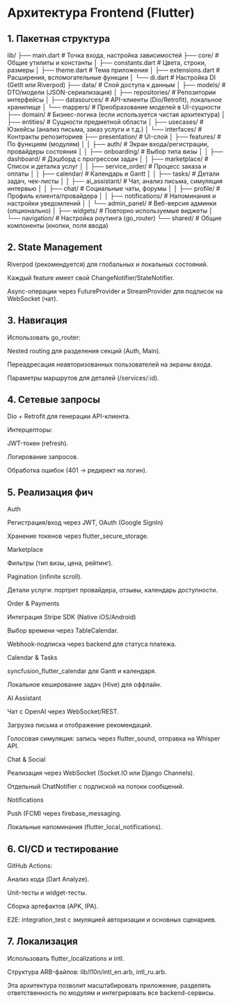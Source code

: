 # Архитектура Frontend (Flutter)

## 1. Пакетная структура

lib/
├── main.dart               # Точка входа, настройка зависимостей
├── core/                   # Общие утилиты и константы
│   ├── constants.dart      # Цвета, строки, размеры
│   ├── theme.dart          # Тема приложения
│   ├── extensions.dart     # Расширения, вспомогательные функции
│   └── di.dart             # Настройка DI (GetIt или Riverpod)
├── data/                   # Слой доступа к данным
│   ├── models/             # DTO/модели (JSON-сериализация)
│   ├── repositories/       # Репозитории интерфейсы
│   ├── datasources/        # API-клиенты (Dio/Retrofit), локальное хранилище
│   └── mappers/            # Преобразование моделей в UI-сущности
├── domain/                 # Бизнес-логика (если используется чистая архитектура)
│   ├── entities/           # Сущности предметной области
│   ├── usecases/           # Юзкейсы (анализ письма, заказ услуги и т.д.)
│   └── interfaces/         # Контракты репозиториев
├── presentation/           # UI-слой
│   ├── features/           # По функциям (модулям)
│   │   ├── auth/           # Экран входа/регистрации, провайдеры состояния
│   │   ├── onboarding/     # Выбор типа визы
│   │   ├── dashboard/      # Дэшборд с прогрессом задач
│   │   ├── marketplace/    # Список и деталка услуг
│   │   ├── service_order/  # Процесс заказа и оплаты
│   │   ├── calendar/       # Календарь и Gantt
│   │   ├── tasks/          # Детали задач, чек-листы
│   │   ├── ai_assistant/    # Чат, анализ письма, симуляция интервью
│   │   ├── chat/           # Социальные чаты, форумы
│   │   ├── profile/        # Профиль клиента/провайдера
│   │   ├── notifications/   # Напоминания и настройки уведомлений
│   │   └── admin_panel/    # Веб-версия админки (опционально)
│   ├── widgets/            # Повторно используемые виджеты
│   └── navigation/         # Настройка роутинга (go_router)
└── shared/                 # Общие компоненты (кнопки, поля ввода)

## 2. State Management

Riverpod (рекомендуется) для глобальных и локальных состояний.

Каждый feature имеет свой ChangeNotifier/StateNotifier.

Async-операции через FutureProvider и StreamProvider для подписок на WebSocket (чат).

## 3. Навигация

Использовать go_router:

Nested routing для разделения секций (Auth, Main).

Переадресация неавторизованных пользователей на экраны входа.

Параметры маршрутов для деталей (/services/:id).

## 4. Сетевые запросы

Dio + Retrofit для генерации API-клиента.

Интерцепторы:

JWT-токен (refresh).

Логирование запросов.

Обработка ошибок (401 → редирект на логин).

## 5. Реализация фич

Auth

Регистрация/вход через JWT, OAuth (Google SignIn)

Хранение токенов через flutter_secure_storage.

Marketplace

Фильтры (тип визы, цена, рейтинг).

Pagination (infinite scroll).

Детали услуги: портрет провайдера, отзывы, календарь доступности.

Order & Payments

Интеграция Stripe SDK (Native iOS/Android)

Выбор времени через TableCalendar.

Webhook-подписка через backend для статуса платежа.

Calendar & Tasks

syncfusion_flutter_calendar для Gantt и календаря.

Локальное кеширование задач (Hive) для оффлайн.

AI Assistant

Чат с OpenAI через WebSocket/REST.

Загрузка письма и отображение рекомендаций.

Голосовая симуляция: запись через flutter_sound, отправка на Whisper API.

Chat & Social

Реализация через WebSocket (Socket.IO или Django Channels).

Отдельный ChatNotifier с подпиской на потоки сообщений.

Notifications

Push (FCM) через firebase_messaging.

Локальные напоминания (flutter_local_notifications).

## 6. CI/CD и тестирование

GitHub Actions:

Анализ кода (Dart Analyze).

Unit-тесты и widget-тесты.

Сборка артефактов (APK, IPA).

E2E: integration_test с эмуляцией авторизации и основных сценариев.

## 7. Локализация

Использовать flutter_localizations и intl.

Структура ARB-файлов: lib/l10n/intl_en.arb, intl_ru.arb.

Эта архитектура позволит масштабировать приложение, разделять ответственность по модулям и интегрировать все backend-сервисы.

